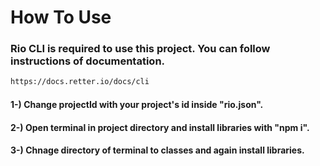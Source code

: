# How To Use

### Rio CLI is required to use this project. You can follow instructions of documentation.
```bash
https://docs.retter.io/docs/cli
```

####  1-) Change projectId with your project's id inside "rio.json".

####  2-) Open terminal in project directory and install libraries with "npm i".

####  3-) Chnage directory of terminal to classes and again install libraries.
